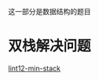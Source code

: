 这一部分是数据结构的题目

# 双栈解决问题
[lint12-min-stack](https://github.com/DragonFive/Leetcode/blob/master/data-structure/lint12-min-stack.md)